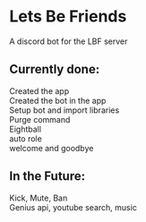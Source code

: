 # Lets Be Friends
A discord bot for the LBF server

## Currently done:
  Created the app <br />
  Created the bot in the app <br />
  Setup bot and import libraries <br />
  Purge command <br />
  Eightball <br />
  auto role <br />
  welcome and goodbye <br />

## In the Future:
  Kick, Mute, Ban <br />
  Genius api, youtube search, music
